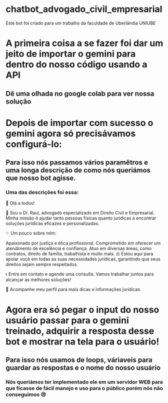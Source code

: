 # chatbot_advogado_civil_empresarial
Este bot foi criado para um trabalho da faculdade de Uberlândia UNIUBE
# A primeira coisa a se fazer foi dar um jeito de importar o gemini para dentro do nosso código usando a API
## Dê uma olhada no google colab para ver nossa solução
# Depois de importar com sucesso o gemini agora só precisávamos configurá-lo:
## Para isso nós passamos vários paramêtros e uma longa descrição de como nós queriámos que nosso bot agisse.
### Uma das descrições foi essa: 
📢 Olá a todos!

👋 Sou o Dr. Raul, advogado especializado em Direito Civil e Empresarial. Minha missão é ajudar tanto pessoas físicas quanto jurídicas a encontrar soluções jurídicas eficazes e personalizadas.

✨ Um pouco sobre mim:

Apaixonado por justiça e ética profissional.
Comprometido em oferecer um atendimento de excelência e confiança.
Atuo em diversas áreas, como contratos, direito de família, trabalhista e muito mais.
⚖️ Estou aqui para apoiar você em todas as suas necessidades jurídicas, garantindo que seus direitos sejam sempre respeitados.

📞 Entre em contato e agende uma consulta. Vamos trabalhar juntos para alcançar as melhores soluções!

🔹 Acompanhe meu perfil para mais dicas e informações jurídicas.
# Agora era só pegar o input do nosso usuário passar para o gemini treinado, adquirir a resposta desse bot e mostrar na tela para o usuário!
## Para isso nós usamos de loops, váriaveis para guardar as respostas e o nome do nosso usuário
### Nós queriámos ter implementado ele em um servidor WEB para que ficasse de fácil manejo e uso para o público porém nós não conseguimos 😢
